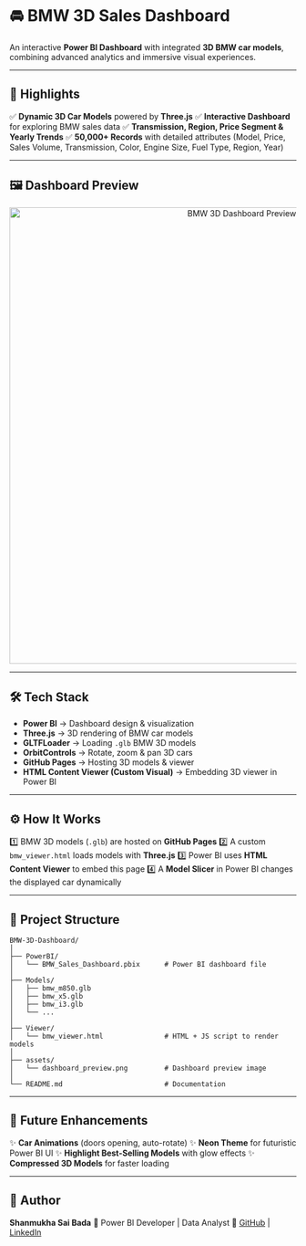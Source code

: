 # 🚘 BMW 3D Sales Dashboard

An interactive **Power BI Dashboard** with integrated **3D BMW car models**, combining advanced analytics and immersive visual experiences.

---

## 🌟 Highlights

✅ **Dynamic 3D Car Models** powered by **Three.js**
✅ **Interactive Dashboard** for exploring BMW sales data
✅ **Transmission, Region, Price Segment & Yearly Trends**
✅ **50,000+ Records** with detailed attributes (Model, Price, Sales Volume, Transmission, Color, Engine Size, Fuel Type, Region, Year)

---

## 🖼️ Dashboard Preview

<p align="center">
  <img src="[./assets/dashboard_preview.png](https://github.com/shanmukhsaibada/PowerBI_Bmw_Analytics_p5/blob/main/bmwthumbnail.png)" alt="BMW 3D Dashboard Preview" width="800"/>
</p>  


---

## 🛠️ Tech Stack

* **Power BI** → Dashboard design & visualization
* **Three.js** → 3D rendering of BMW car models
* **GLTFLoader** → Loading `.glb` BMW 3D models
* **OrbitControls** → Rotate, zoom & pan 3D cars
* **GitHub Pages** → Hosting 3D models & viewer
* **HTML Content Viewer (Custom Visual)** → Embedding 3D viewer in Power BI

---

## ⚙️ How It Works

1️⃣ BMW 3D models (`.glb`) are hosted on **GitHub Pages**
2️⃣ A custom `bmw_viewer.html` loads models with **Three.js**
3️⃣ Power BI uses **HTML Content Viewer** to embed this page
4️⃣ A **Model Slicer** in Power BI changes the displayed car dynamically

---

## 📂 Project Structure

```
BMW-3D-Dashboard/
│
├── PowerBI/
│   └── BMW_Sales_Dashboard.pbix      # Power BI dashboard file
│
├── Models/
│   ├── bmw_m850.glb
│   ├── bmw_x5.glb
│   ├── bmw_i3.glb
│   └── ...
│
├── Viewer/
│   └── bmw_viewer.html               # HTML + JS script to render models
│
├── assets/
│   └── dashboard_preview.png         # Dashboard preview image
│
└── README.md                         # Documentation
```

---

## 🚀 Future Enhancements

✨ **Car Animations** (doors opening, auto-rotate)
✨ **Neon Theme** for futuristic Power BI UI
✨ **Highlight Best-Selling Models** with glow effects
✨ **Compressed 3D Models** for faster loading

---

## 👤 Author

**Shanmukha Sai Bada**
🔹 Power BI Developer | Data Analyst
🔗 [GitHub](https://github.com/shanmukhsaibada) | [LinkedIn](https://www.linkedin.com/in/shanmukha-sai-bada/)
